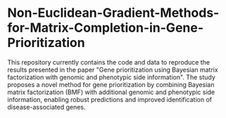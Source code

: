 # Non-Euclidean-Gradient-Methods-for-Matrix-Completion-in-Gene-Prioritization

This repository currently contains the code and data to reproduce the results presented in the paper "Gene prioritization using Bayesian matrix factorization with genomic and phenotypic side information". The study proposes a novel method for gene prioritization by combining Bayesian matrix factorization (BMF) with additional genomic and phenotypic side information, enabling robust predictions and improved identification of disease-associated genes.